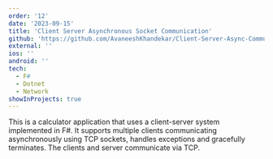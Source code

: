 ```yaml
---
order: '12'
date: '2023-09-15'
title: 'Client Server Asynchronous Socket Communication'
github: 'https://github.com/AvaneeshKhandekar/Client-Server-Async-Communication'
external: ''
ios: ''
android: ''
tech:
  - F#
  - Dotnet
  - Network
showInProjects: true
---
```


This is a calculator application that uses a client-server system implemented in F#. It supports multiple clients communicating asynchronously using TCP sockets, handles exceptions and gracefully terminates. The clients and server communicate via TCP.
